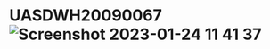 # UASDWH20090067 ![Screenshot 2023-01-24 11 41 37](https://user-images.githubusercontent.com/72341633/214214403-7811c490-ec8e-45c6-986a-34d7f32927f0.png)
